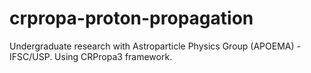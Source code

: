# crpropa-proton-propagation
Undergraduate research with Astroparticle Physics Group (APOEMA) - IFSC/USP. Using CRPropa3 framework.
